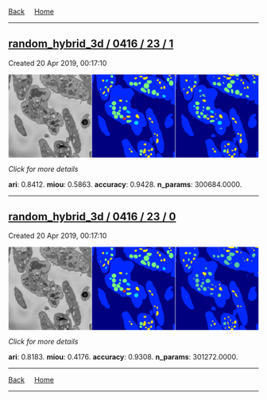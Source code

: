 
[Back](..)&nbsp;&nbsp;&nbsp;&nbsp;&nbsp;[Home](https://leapmanlab.github.io/snapshots)

---

<div class="summary"><a href="1"><h2>random_hybrid_3d / 0416 / 23 / 1</h2></a><p>Created 20 Apr 2019, 00:17:10
</p><a href="1"><img src="1/media/summary.png" align="center"></a><p>
<i>Click for more details</i>
</p></div>

**ari**: 0.8412. **miou**: 0.5863. **accuracy**: 0.9428. **n_params**: 300684.0000. 

---

<div class="summary"><a href="0"><h2>random_hybrid_3d / 0416 / 23 / 0</h2></a><p>Created 20 Apr 2019, 00:17:10
</p><a href="0"><img src="0/media/summary.png" align="center"></a><p>
<i>Click for more details</i>
</p></div>

**ari**: 0.8183. **miou**: 0.4176. **accuracy**: 0.9308. **n_params**: 301272.0000. 

---

[Back](..)&nbsp;&nbsp;&nbsp;&nbsp;&nbsp;[Home](https://leapmanlab.github.io/snapshots)

---